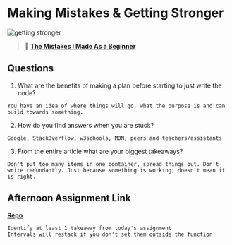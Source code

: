 # Making Mistakes & Getting Stronger

![getting stronger](https://bcw.blob.core.windows.net/public/img/lesson-images/js-bootcamp-logo.jpg)

> **📖 [The Mistakes I Made As a Beginner](https://codeworksacademy.com/fs-student-guide/resources/wk2/06-Coding-Mistakes)**

## Questions

1. What are the benefits of making a plan before starting to just write the code?
```
You have an idea of where things will go, what the purpose is and can build towards something. 
```
2. How do you find answers when you are stuck?
```
Google, StackOverflow, w3schools, MDN, peers and teachers/assistants
```
3. From the entire article what are your biggest takeaways?
```
Don't put too many items in one container, spread things out. Don't write redundantly. Just because something is working, doesn't mean it is right.
```
## Afternoon Assignment Link

**[Repo](https://github.com/TungLe0319/partnerBoss)**
```
Identify at least 1 takeaway from today's assignment
Intervals will restack if you don't set them outside the function
```